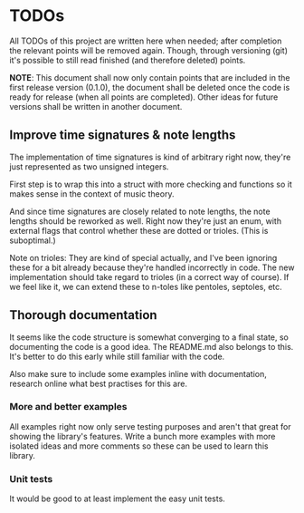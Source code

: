# TODOs

All TODOs of this project are written here when needed; after completion the
relevant points will be removed again. Though, through versioning (git) it's
possible to still read finished (and therefore deleted) points.

**NOTE**: This document shall now only contain points that are included in the
first release version (0.1.0), the document shall be deleted once the code is
ready for release (when all points are completed). Other ideas for future
versions shall be written in another document.

## Improve time signatures & note lengths

The implementation of time signatures is kind of arbitrary right now, they're
just represented as two unsigned integers.

First step is to wrap this into a struct with more checking and functions so
it makes sense in the context of music theory.

And since time signatures are closely related to note lengths, the note lengths
should be reworked as well. Right now they're just an enum, with external flags
that control whether these are dotted or trioles. (This is suboptimal.)

Note on trioles: They are kind of special actually, and I've been ignoring these
for a bit already because they're handled incorrectly in code. The new
implementation should take regard to trioles (in a correct way of course). If we
feel like it, we can extend these to n-toles like pentoles, septoles, etc.

## Thorough documentation

It seems like the code structure is somewhat converging to a final state, so
documenting the code is a good idea. The README.md also belongs to this. It's
better to do this early while still familiar with the code.

Also make sure to include some examples inline with documentation, research
online what best practises for this are.

### More and better examples

All examples right now only serve testing purposes and aren't that great for
showing the library's features. Write a bunch more examples with more isolated
ideas and more comments so these can be used to learn this library.

### Unit tests

It would be good to at least implement the easy unit tests.
